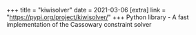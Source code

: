 +++
title = "kiwisolver"
date = 2021-03-06
[extra]
link = "https://pypi.org/project/kiwisolver/"
+++
Python library - A fast implementation of the Cassowary constraint solver

